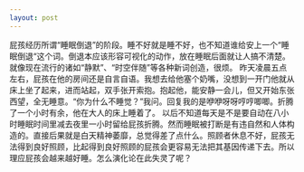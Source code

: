 ```yaml
---
layout: post
---
```


屁孩经历所谓“睡眠倒退”的阶段。睡不好就是睡不好，也不知道谁给安上一个“睡眠倒退“这个词。倒退本应该形容可视化的动作，放在睡眠后面就让人搞不清楚。就像现在流行的诸如“静默”、“时空伴随”等各种新词创造，很烦。
昨天凌晨五点左右，屁孩在他的房间还是自言自语。我想去给他塞个奶嘴，没想到一开门他就从床上坐了起来，进而站起，双手张开索抱。抱起他，能安静一会儿，但又开始东张西望，全无睡意。“你为什么不睡觉？”我问。回复我的是咿咿呀呀哼哼唧唧。折腾了一个小时有余，他在大人的床上睡着了。
以后不知道每天是不是要自动在八小时睡眠时间里减去夜里一小时留给屁孩折腾。然而睡眠被打断是有违自然和人体构造的。直接后果就是白天精神萎靡，总觉得差了点什么。照顾者休息不好，屁孩无法得到良好照顾，比起得到良好照顾的屁孩会更容易无法把其基因传递下去。所以理应屁孩会越来越好睡。怎么演化论在此失灵了呢？
